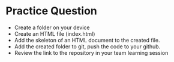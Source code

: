 # Practice Question
- Create a folder on your device
- Create an HTML file (index.html)
- Add the skeleton of an HTML document to the created file.
- Add the created folder to git, push the code to your github.
- Review the link to the repository in your team learning session
